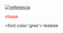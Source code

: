 [![referencia](http://img.youtube.com/vi/j55fHUJqtyw/0.jpg)](http://www.youtube.com/watch?v=j55fHUJqtyw "Video de referencia")


<p style='color:red'> olaaaa </p>

<font color:'gree'> testeee </font>
